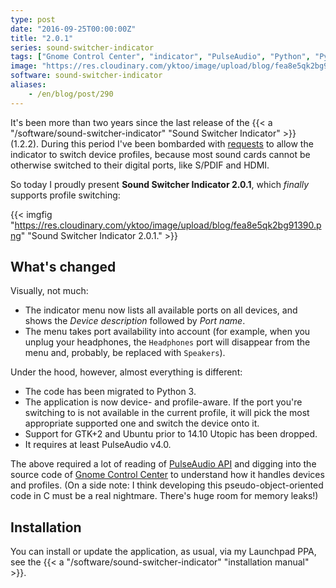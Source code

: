 ```yaml
---
type: post
date: "2016-09-25T00:00:00Z"
title: "2.0.1"
series: sound-switcher-indicator
tags: ["Gnome Control Center", "indicator", "PulseAudio", "Python", "Python 3", "sound", "Sound Switcher Indicator", "Ubuntu", "Unity", "Utopic Unicorn"]
image: "https://res.cloudinary.com/yktoo/image/upload/blog/fea8e5qk2bg91390.png"
software: sound-switcher-indicator
aliases:
    - /en/blog/post/290
---
```


It's been more than two years since the last release of the {{< a "/software/sound-switcher-indicator" "Sound Switcher Indicator" >}} (1.2.2). During this period I've been bombarded with [requests](https://github.com/yktoo/indicator-sound-switcher/issues/3) to allow the indicator to switch device profiles, because most sound cards cannot be otherwise switched to their digital ports, like S/PDIF and HDMI.

So today I proudly present **Sound Switcher Indicator 2.0.1**, which *finally* supports profile switching:

<!--more-->

{{< imgfig "https://res.cloudinary.com/yktoo/image/upload/blog/fea8e5qk2bg91390.png" "Sound Switcher Indicator 2.0.1." >}}

## What's changed

Visually, not much:

* The indicator menu now lists all available ports on all devices, and shows the *Device description* followed by *Port name*.
* The menu takes port availability into account (for example, when you unplug your headphones, the `Headphones` port will disappear from the menu and, probably, be replaced with `Speakers`).

Under the hood, however, almost everything is different:

* The code has been migrated to Python 3.
* The application is now device- and profile-aware. If the port you're switching to is not available in the current profile, it will pick the most appropriate supported one and switch the device onto it.
* Support for GTK+2 and Ubuntu prior to 14.10 Utopic has been dropped.
* It requires at least PulseAudio v4.0.

The above required a lot of reading of [PulseAudio API](https://freedesktop.org/software/pulseaudio/doxygen/) and digging into the source code of [Gnome Control Center](https://github.com/GNOME/gnome-control-center) to understand how it handles devices and profiles. (On a side note: I think developing this pseudo-object-oriented code in C must be a real nightmare. There's huge room for memory leaks!)

## Installation

You can install or update the application, as usual, via my Launchpad PPA, see the {{< a "/software/sound-switcher-indicator" "installation manual" >}}.
